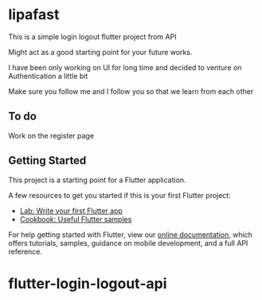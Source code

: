 # lipafast
This is a simple login logout flutter project from API

Might act as a good starting point for your future works.

I have been only working on UI for long time and decided to venture on Authentication a little bit

Make sure you follow me and I follow you so that we learn from each other

## To do
Work on the register page

## Getting Started

This project is a starting point for a Flutter application.

A few resources to get you started if this is your first Flutter project:

- [Lab: Write your first Flutter app](https://flutter.dev/docs/get-started/codelab)
- [Cookbook: Useful Flutter samples](https://flutter.dev/docs/cookbook)

For help getting started with Flutter, view our
[online documentation](https://flutter.dev/docs), which offers tutorials,
samples, guidance on mobile development, and a full API reference.
# flutter-login-logout-api

